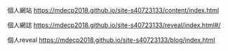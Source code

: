 個人網站 https://mdecp2018.github.io/site-s40723133/content/index.html

個人網誌 https://mdecp2018.github.io/site-s40723133/reveal/index.html#/

個人reveal https://mdecp2018.github.io/site-s40723133/blog/index.html
